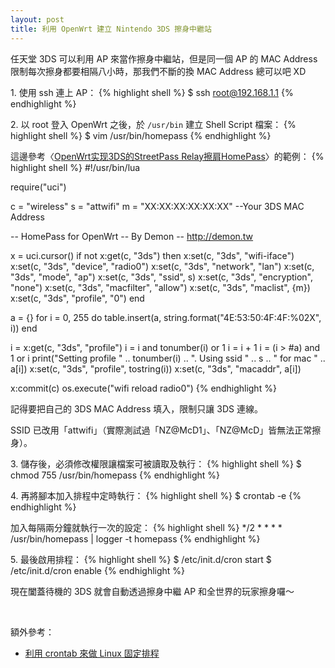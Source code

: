 ```yaml
---
layout: post
title: 利用 OpenWrt 建立 Nintendo 3DS 擦身中繼站
---
```


任天堂 3DS 可以利用 AP 來當作擦身中繼站，但是同一個 AP 的 MAC Address 限制每次擦身都要相隔八小時，那我們不斷的換 MAC Address 總可以吧 XD

1\. 使用 ssh 連上 AP：
{% highlight shell %}
$ ssh root@192.168.1.1
{% endhighlight %}

2\. 以 root 登入 OpenWrt 之後，於 `/usr/bin` 建立 Shell Script 檔案：
{% highlight shell %}
$ vim /usr/bin/homepass
{% endhighlight %}

這邊參考〈[OpenWrt实现3DS的StreetPass Relay擦肩HomePass](http://demon.tw/hardware/openwrt-3ds-streetpass-relay.html)〉的範例：
{% highlight shell %}
#!/usr/bin/lua

require("uci")

c = "wireless"
s = "attwifi"
m = "XX:XX:XX:XX:XX:XX" --Your 3DS MAC Address

-- HomePass for OpenWrt
-- By Demon
-- http://demon.tw

x = uci.cursor()
if not x:get(c, "3ds") then
    x:set(c, "3ds", "wifi-iface")
    x:set(c, "3ds", "device", "radio0")
    x:set(c, "3ds", "network", "lan")
    x:set(c, "3ds", "mode", "ap")
    x:set(c, "3ds", "ssid", s)
    x:set(c, "3ds", "encryption", "none")
    x:set(c, "3ds", "macfilter", "allow")
    x:set(c, "3ds", "maclist", {m})
    x:set(c, "3ds", "profile", "0")
end

a = {}
for i = 0, 255 do
    table.insert(a, string.format("4E:53:50:4F:4F:%02X", i))
end

i = x:get(c, "3ds", "profile")
i = i and tonumber(i) or 1
i = i + 1
i = (i > #a) and 1 or i
print("Setting profile " .. tonumber(i) .. 
". Using ssid " .. s .. " for mac " .. a[i])
x:set(c, "3ds", "profile", tostring(i))
x:set(c, "3ds", "macaddr", a[i])

x:commit(c)
os.execute("wifi reload radio0")
{% endhighlight %}

記得要把自己的 3DS MAC Address 填入，限制只讓 3DS 連線。

SSID 已改用「attwifi」（實際測試過「NZ@McD1」、「NZ@McD」皆無法正常擦身）。

3\. 儲存後，必須修改權限讓檔案可被讀取及執行：
{% highlight shell %}
$ chmod 755 /usr/bin/homepass
{% endhighlight %}

4\. 再將腳本加入排程中定時執行：
{% highlight shell %}
$ crontab -e
{% endhighlight %}

加入每隔兩分鐘就執行一次的設定：
{% highlight shell %}
*/2 *  *   *   *  /usr/bin/homepass | logger -t homepass
{% endhighlight %}

5\. 最後啟用排程：
{% highlight shell %}
$ /etc/init.d/cron start
$ /etc/init.d/cron enable
{% endhighlight %}

現在闔蓋待機的 3DS 就會自動透過擦身中繼 AP 和全世界的玩家擦身囉～

<br />

額外參考：

* [利用 crontab 來做 Linux 固定排程](http://code.kpman.cc/2015/02/11/%E5%88%A9%E7%94%A8-crontab-%E4%BE%86%E5%81%9A-Linux-%E5%9B%BA%E5%AE%9A%E6%8E%92%E7%A8%8B/)